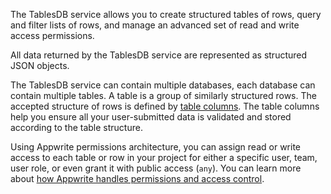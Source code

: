 The TablesDB service allows you to create structured tables of rows, query and filter lists of rows, and manage an advanced set of read and write access permissions.

All data returned by the TablesDB service are represented as structured JSON objects.

The TablesDB service can contain multiple databases, each database can contain multiple tables. A table is a group of similarly structured rows. The accepted structure of rows is defined by [table columns](https://appwrite.io/docs/databases#columns). The table columns help you ensure all your user-submitted data is validated and stored according to the table structure.

Using Appwrite permissions architecture, you can assign read or write access to each table or row in your project for either a specific user, team, user role, or even grant it with public access (`any`). You can learn more about [how Appwrite handles permissions and access control](https://appwrite.io/docs/permissions).